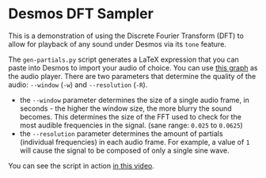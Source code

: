 # Desmos DFT Sampler
This is a demonstration of using the Discrete Fourier Transform (DFT) to allow for playback of any sound under Desmos via its `tone` feature.

The `gen-partials.py` script generates a LaTeX expression that you can paste into Desmos to import your audio of choice. You can use [this graph](https://www.desmos.com/calculator/9x25z32j5c) as the audio player. There are two parameters that determine the quality of the audio: `--window` (`-w`) and `--resolution` (`-R`).
- the `--window` parameter determines the size of a single audio frame, in seconds - the higher the window size, the more blurry the sound becomes. This determines the size of the FFT used to check for the most audible frequencies in the signal. (sane range: `0.025` to `0.0625`)
- the `--resolution` parameter determines the amount of partials (individual frequencies) in each audio frame. For example, a value of `1` will cause the signal to be composed of only a single sine wave.

You can see the script in action [in this video](https://www.youtube.com/watch?v=rZkUCJyyAKE).